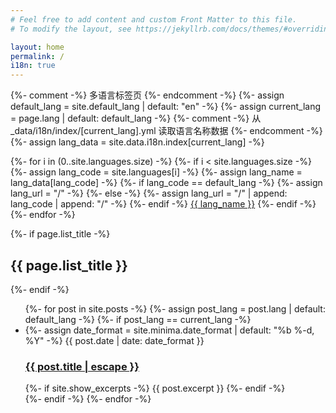 ```yaml
---
# Feel free to add content and custom Front Matter to this file.
# To modify the layout, see https://jekyllrb.com/docs/themes/#overriding-theme-defaults

layout: home
permalink: /
i18n: true
---
```


{%- comment -%} 多语言标签页 {%- endcomment -%}
{%- assign default_lang = site.default_lang | default: "en" -%}
{%- assign current_lang = page.lang | default: default_lang -%}
{%- comment -%} 从 _data/i18n/index/[current_lang].yml 读取语言名称数据 {%- endcomment -%}
{%- assign lang_data = site.data.i18n.index[current_lang] -%}

<div class="language-tabs">
{%- for i in (0..site.languages.size) -%}
    {%- if i < site.languages.size -%}
    {%- assign lang_code = site.languages[i] -%}
    {%- assign lang_name = lang_data[lang_code] -%}
    {%- if lang_code == default_lang -%}
        {%- assign lang_url = "/" -%}
    {%- else -%}
        {%- assign lang_url = "/" | append: lang_code | append: "/" -%}
    {%- endif -%}
    <a href="{{ lang_url | relative_url }}" class="tab-button{% if lang_code == current_lang %} active{% endif %}" data-lang="{{ lang_code }}">{{ lang_name }}</a>
    {%- endif -%}
{%- endfor -%}
</div>


{%- if page.list_title -%}
<h2 class="post-list-heading">{{ page.list_title }}</h2>
{%- endif -%}

<!-- 显示当前语言的文章列表 -->
<ul class="post-list">
{%- for post in site.posts -%}
    {%- assign post_lang = post.lang | default: default_lang -%}
    {%- if post_lang == current_lang -%}
    <li class="post-item">
        {%- assign date_format = site.minima.date_format | default: "%b %-d, %Y" -%}
        <span class="post-meta">{{ post.date | date: date_format }}</span>
        <h3>
        <a class="post-link" href="{{ post.url | relative_url }}">
            {{ post.title | escape }}
        </a>
        </h3>
        {%- if site.show_excerpts -%}
        {{ post.excerpt }}
        {%- endif -%}
    </li>
    {%- endif -%}
{%- endfor -%}
</ul>

